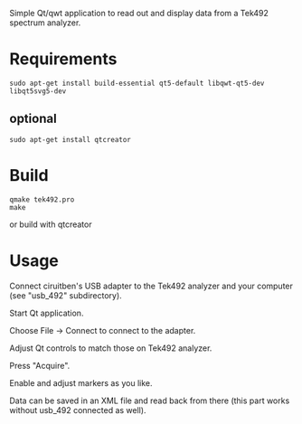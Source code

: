 Simple Qt/qwt application to read out and display data from a Tek492
spectrum analyzer.

# Requirements

```
sudo apt-get install build-essential qt5-default libqwt-qt5-dev libqt5svg5-dev
```

## optional

```
sudo apt-get install qtcreator
```

# Build

```
qmake tek492.pro
make
```

or build with qtcreator

# Usage

Connect ciruitben's USB adapter to the Tek492 analyzer and your computer
(see "usb_492" subdirectory).

Start Qt application.

Choose File -> Connect to connect to the adapter.

Adjust Qt controls to match those on Tek492 analyzer.

Press "Acquire".

Enable and adjust markers as you like.

Data can be saved in an XML file and read back from there (this part works
without usb_492 connected as well).
